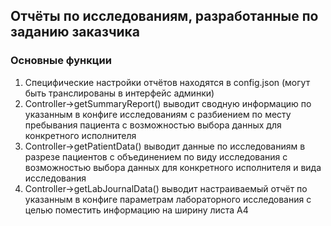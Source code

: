 ## Отчёты по исследованиям, разработанные по заданию заказчика 

### Основные функции 
1. Специфические настройки отчётов находятся в config.json (могут быть транслированы в интерфейс админки)
2. Controller->getSummaryReport() выводит сводную информацию по указанным в конфиге исследованиям с разбиением по месту пребывания пациента с возможностью выбора данных для конкретного исполнителя
3. Controller->getPatientData() выводит данные по исследованиям в разрезе пациентов с объединением по виду исследования с возможностью выбора данных для конкретного исполнителя и вида исследования
4. Controller->getLabJournalData() выводит настраиваемый отчёт по указанным в конфиге параметрам лабораторного исследования с целью поместить информацию на ширину листа А4



